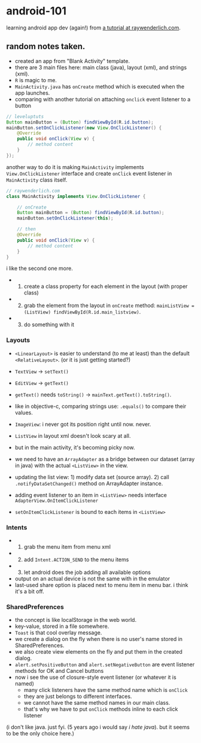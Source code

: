 # android-101

learning android app dev (again!) from [a tutorial at raywenderlich.com](http://www.raywenderlich.com/78576/android-tutorial-for-beginners-part-2).

## random notes taken.

- created an app from "Blank Activity" template.
- there are 3 main files here: main class (java), layout (xml), and strings (xml).
- `R` is magic to me.
- `MainActivity.java` has `onCreate` method which is executed when the app launches.
- comparing with another tutorial on attaching `onclick` event listener to a button

```java
// leveluptuts
Button mainButton = (Button) findViewById(R.id.button);
mainButton.setOnClickListener(new View.OnClickListener() {
	@Override
	public void onClick(View v) {
		// method content
	}
});
```

another way to do it is making `MainActivity` implements `View.OnClickListener` interface and create `onClick` event listener in `MainActivity` class itself.

```java
// raywenderlich.com
class MainActivity implements View.OnClickListener {

	// onCreate
	Button mainButton = (Button) findViewById(R.id.button);
	mainButton.setOnClickListener(this);

	// then
	@Override
	public void onClick(View v) {
		// method content
	}
}
```

i like the second one more.

- 1) create a class property for each element in the layout (with proper class)
- 2) grab the element from the layout in `onCreate` method: `mainListView = (ListView) findViewById(R.id.main_listview)`.
- 3) do something with it

### Layouts

- `<LinearLayout>` is easier to understand (to me at least) than the default `<RelativeLayout>`. (or it is just getting started?)
- `TextView` -> `setText()`
- `EditView` -> `getText()`
- `getText()` needs `toString()` -> `mainText.getText().toString()`.
- like in objective-c, comparing strings use: `.equals()` to compare their values.

- `ImageView`: i never got its position right until now. never.
- `ListView` in layout xml doesn't look scary at all.
- but in the main activity, it's becoming picky now.
- we need to have an `ArrayAdapter` as a bridge between our dataset (array in java) with the actual `<ListView>` in the view.
- updating the list view: 1) modify data set (source array). 2) call `.notifyDataSetChanged()` method on ArrayAdapter instance.

- adding event listener to an item in `<ListView>` needs interface `AdapterView.OnItemClickListener`
- `setOnItemClickListener` is bound to each items in `<ListView>`

### Intents

- 1) grab the menu item from menu xml
- 2) add `Intent.ACTION_SEND` to the menu items
- 3) let android does the job adding all available options
- output on an actual device is not the same with in the emulator
- last-used share option is placed next to menu item in menu bar. i think it's a bit off.

### SharedPreferences

- the concept is like localStorage in the web world.
- key-value, stored in a file somewhere.
- `Toast` is that cool overlay message.
- we create a dialog on the fly when there is no user's name stored in SharedPreferences.
- we also create view elements on the fly and put them in the created dialog.
- `alert.setPositiveButton` and `alert.setNegativeButton` are event listener methods for OK and Cancel buttons
- now i see the use of closure-style event listener (or whatever it is named)
  - many click listeners have the same method name which is `onClick`
  - they are just belongs to different interfaces.
  - we cannot have the same method names in our main class.
  - that's why we have to put `onClick` methods inline to each click listener

(i don't like java. just fyi. (5 years ago i would say _i hate java_). but it seems to be the only choice here.)
